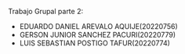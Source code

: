 Trabajo Grupal parte 2:
- EDUARDO DANIEL AREVALO AQUIJE(20220756)
- GERSON JUNIOR SANCHEZ PACURI(20220779)
- LUIS SEBASTIAN POSTIGO TAFUR(20220774)
